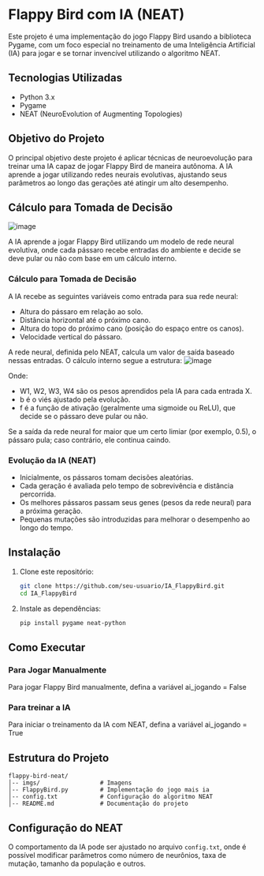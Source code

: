 # Flappy Bird com IA (NEAT)

Este projeto é uma implementação do jogo Flappy Bird usando a biblioteca Pygame, com um foco especial no treinamento de uma Inteligência Artificial (IA) para jogar e se tornar invencível utilizando o algoritmo NEAT.

## Tecnologias Utilizadas

- Python 3.x
- Pygame
- NEAT (NeuroEvolution of Augmenting Topologies)

## Objetivo do Projeto

O principal objetivo deste projeto é aplicar técnicas de neuroevolução para treinar uma IA capaz de jogar Flappy Bird de maneira autônoma. A IA aprende a jogar utilizando redes neurais evolutivas, ajustando seus parâmetros ao longo das gerações até atingir um alto desempenho.

## Cálculo para Tomada de Decisão

![image](https://github.com/user-attachments/assets/090bec6d-9f86-45b8-be01-4ba191bc55c3)

A IA aprende a jogar Flappy Bird utilizando um modelo de rede neural evolutiva, onde cada pássaro recebe entradas do ambiente e decide se deve pular ou não com base em um cálculo interno.

### Cálculo para Tomada de Decisão

A IA recebe as seguintes variáveis como entrada para sua rede neural:
 - Altura do pássaro em relação ao solo.
 - Distância horizontal até o próximo cano.
 - Altura do topo do próximo cano (posição do espaço entre os canos).
 - Velocidade vertical do pássaro.
   
A rede neural, definida pelo NEAT, calcula um valor de saída baseado nessas entradas. O cálculo interno segue a estrutura:
![image](https://github.com/user-attachments/assets/3921b616-61ff-49ad-8522-b3d4576f4f84)

Onde:
 - W1, W2, W3, W4 são os pesos aprendidos pela IA para cada entrada X.
 - b é o viés ajustado pela evolução.
 - f é a função de ativação (geralmente uma sigmoide ou ReLU), que decide se o pássaro deve pular ou não.

Se a saída da rede neural for maior que um certo limiar (por exemplo, 0.5), o pássaro pula; caso contrário, ele continua caindo.

### Evolução da IA (NEAT)
 - Inicialmente, os pássaros tomam decisões aleatórias.
 - Cada geração é avaliada pelo tempo de sobrevivência e distância percorrida.
 - Os melhores pássaros passam seus genes (pesos da rede neural) para a próxima geração.
 - Pequenas mutações são introduzidas para melhorar o desempenho ao longo do tempo.

## Instalação

1. Clone este repositório:
   ```bash
   git clone https://github.com/seu-usuario/IA_FlappyBird.git
   cd IA_FlappyBird
   ```
2. Instale as dependências:
   ```bash
   pip install pygame neat-python
   ```

## Como Executar

### Para Jogar Manualmente
Para jogar Flappy Bird manualmente, defina a variável ai_jogando = False

### Para treinar a IA
Para iniciar o treinamento da IA com NEAT, defina a variável ai_jogando = True

## Estrutura do Projeto
```
flappy-bird-neat/
│-- imgs/                 # Imagens
│-- FlappyBird.py         # Implementação do jogo mais ia
│-- config.txt            # Configuração do algoritmo NEAT
│-- README.md             # Documentação do projeto
```

## Configuração do NEAT
O comportamento da IA pode ser ajustado no arquivo `config.txt`, onde é possível modificar parâmetros como número de neurônios, taxa de mutação, tamanho da população e outros.

